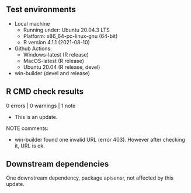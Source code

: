 ## Test environments
* Local machine
  * Running under: Ubuntu 20.04.3 LTS
  * Platform: x86_64-pc-linux-gnu (64-bit)
  * R version 4.1.1 (2021-08-10)
* Github Actions:
  * Windows-latest (R release)
  * MacOS-latest (R release)
  * Ubuntu 20.04 (R release, devel)
* win-builder (devel and release)

## R CMD check results
0 errors | 0 warnings | 1 note

* This is an update.

NOTE comments:
* win-builder found one invalid URL (error 403). However after checking it, URL
  is ok.

## Downstream dependencies
One downstream dependency, package apisensr, not affected by this update.
